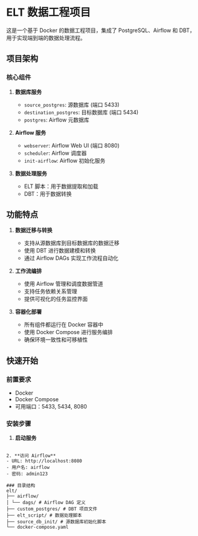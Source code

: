 # ELT 数据工程项目

这是一个基于 Docker 的数据工程项目，集成了 PostgreSQL、Airflow 和 DBT，用于实现端到端的数据处理流程。

## 项目架构

### 核心组件

1. **数据库服务**
   - `source_postgres`: 源数据库 (端口 5433)
   - `destination_postgres`: 目标数据库 (端口 5434)
   - `postgres`: Airflow 元数据库

2. **Airflow 服务**
   - `webserver`: Airflow Web UI (端口 8080)
   - `scheduler`: Airflow 调度器
   - `init-airflow`: Airflow 初始化服务

3. **数据处理服务**
   - ELT 脚本：用于数据提取和加载
   - DBT：用于数据转换

## 功能特点

1. **数据迁移与转换**
   - 支持从源数据库到目标数据库的数据迁移
   - 使用 DBT 进行数据建模和转换
   - 通过 Airflow DAGs 实现工作流程自动化

2. **工作流编排**
   - 使用 Airflow 管理和调度数据管道
   - 支持任务依赖关系管理
   - 提供可视化的任务监控界面

3. **容器化部署**
   - 所有组件都运行在 Docker 容器中
   - 使用 Docker Compose 进行服务编排
   - 确保环境一致性和可移植性

## 快速开始

### 前置要求
- Docker
- Docker Compose
- 可用端口：5433, 5434, 8080

### 安装步骤

1. **启动服务**
```

2. **访问 Airflow**
- URL: http://localhost:8080
- 用户名: airflow
- 密码: admin123

### 目录结构
elt/
├── airflow/
│ └── dags/ # Airflow DAG 定义
├── custom_postgres/ # DBT 项目文件
├── elt_script/ # 数据处理脚本
├── source_db_init/ # 源数据库初始化脚本
└── docker-compose.yaml